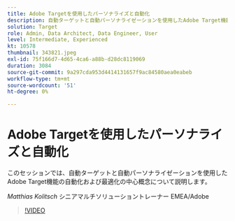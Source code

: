 ```yaml
---
title: Adobe Targetを使用したパーソナライズと自動化
description: 自動ターゲットと自動パーソナライゼーションを使用したAdobe Target機能の最適化
solution: Target
role: Admin, Data Architect, Data Engineer, User
level: Intermediate, Experienced
kt: 10578
thumbnail: 343821.jpeg
exl-id: 75f166d7-4d65-4ca6-a88b-d28dc8119069
duration: 3084
source-git-commit: 9a297cda953d4414131657f9ac84580aea0eabeb
workflow-type: tm+mt
source-wordcount: '51'
ht-degree: 0%

---
```


# Adobe Targetを使用したパーソナライズと自動化

このセッションでは、自動ターゲットと自動パーソナライゼーションを使用したAdobe Target機能の自動化および最適化の中心概念について説明します。

*Matthias Kolitsch* シニアマルチソリューショントレーナー EMEA/Adobe

>[!VIDEO](https://video.tv.adobe.com/v/343821/?quality=12&learn=on)
